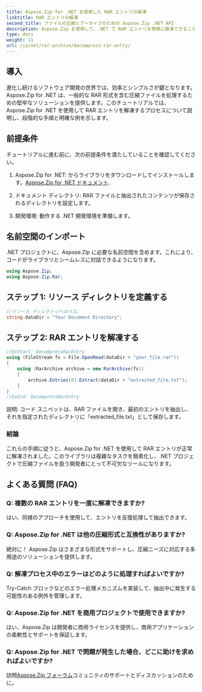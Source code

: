 ```yaml
---
title: Aspose.Zip for .NET を使用した RAR エントリの解凍
linktitle: RAR エントリの解凍
second_title: ファイルの圧縮とアーカイブのための Aspose.Zip .NET API
description: Aspose.Zip を使用して、.NET で RAR エントリを簡単に解凍できることを実感してください。この強力なライブラリを使用すると、圧縮ファイルを簡単に処理できます。
type: docs
weight: 11
url: /ja/net/rar-archive/decompress-rar-entry/
---
```


## 導入

進化し続けるソフトウェア開発の世界では、効率とシンプルさが鍵となります。 Aspose.Zip for .NET は、一般的な RAR 形式を含む圧縮ファイルを処理するための堅牢なソリューションを提供します。このチュートリアルでは、Aspose.Zip for .NET を使用して RAR エントリを解凍するプロセスについて説明し、段階的な手順と明確な例を示します。

## 前提条件

チュートリアルに進む前に、次の前提条件を満たしていることを確認してください。

1.  Aspose.Zip for .NET: からライブラリをダウンロードしてインストールします。[Aspose.Zip for .NET ドキュメント](https://reference.aspose.com/zip/net/).

2. ドキュメント ディレクトリ: RAR ファイルと抽出されたコンテンツが保存されるディレクトリを設定します。

3. 開発環境: 動作する .NET 開発環境を準備します。

## 名前空間のインポート

.NET プロジェクトに、Aspose.Zip に必要な名前空間を含めます。これにより、コードがライブラリとシームレスに対話できるようになります。

```csharp
using Aspose.Zip;
using Aspose.Zip.Rar;
```

## ステップ 1: リソース ディレクトリを定義する

```csharp
//リソース ディレクトリへのパス。
string dataDir = "Your Document Directory";
```

## ステップ 2: RAR エントリを解凍する

```csharp
//ExStart: DecompressRarEntry
using (FileStream fs = File.OpenRead(dataDir + "your_file.rar"))
{
    using (RarArchive archive = new RarArchive(fs))
    {
        archive.Entries[0].Extract(dataDir + "extracted_file.txt");
    }
}
//ExEnd: DecompressRarEntry
```

説明: コード スニペットは、RAR ファイルを開き、最初のエントリを抽出し、それを指定されたディレクトリに「extracted_file.txt」として保存します。

### 結論

これらの手順に従うと、Aspose.Zip for .NET を使用して RAR エントリが正常に解凍されました。このライブラリは複雑なタスクを簡素化し、.NET プロジェクトで圧縮ファイルを扱う開発者にとって不可欠なツールになります。

## よくある質問 (FAQ)

### Q: 複数の RAR エントリを一度に解凍できますか?
はい、同様のアプローチを使用して、エントリを反復処理して抽出できます。

### Q: Aspose.Zip for .NET は他の圧縮形式と互換性がありますか?
絶対に！ Aspose.Zip はさまざまな形式をサポートし、圧縮ニーズに対応する多用途のソリューションを提供します。

### Q: 解凍プロセス中のエラーはどのように処理すればよいですか?
Try-Catch ブロックなどのエラー処理メカニズムを実装して、抽出中に発生する可能性のある例外を管理します。

### Q: Aspose.Zip for .NET を商用プロジェクトで使用できますか?
はい、Aspose.Zip は開発者に商用ライセンスを提供し、商用アプリケーションの柔軟性とサポートを保証します。

### Q: Aspose.Zip for .NET で問題が発生した場合、どこに助けを求めればよいですか?
訪問[Aspose.Zip フォーラム](https://forum.aspose.com/c/zip/37)コミュニティのサポートとディスカッションのために。